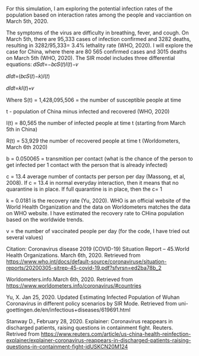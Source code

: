 For this simulation, I am exploring the potential infection rates of the population based on interaction rates among the people and vacciantion on March 5th, 2020.

The symptoms of the virus are difficulty in breathing, fever, and cough. On March 5th, there are 95,333 cases of infection confirmed and 3282 deaths, resulting in 3282/95,333= 3.4% lethality rate (WHO, 2020). I will explore the case for China, where there are 80 565 confirmed cases and 3015 deaths on March 5th (WHO, 2020). The SIR model includes three differential equations:
𝑑𝑆𝑑𝑡=−𝑏𝑐𝑆(𝑡)𝐼(𝑡)−𝑣
 
𝑑𝐼𝑑𝑡=(𝑏𝑐𝑆(𝑡)−𝑘)𝐼(𝑡)
 
𝑑𝐼𝑑𝑡=𝑘𝐼(𝑡)+𝑣


Where S(t) = 1,428,095,506 = the number of susceptible people at time

t - population of China minus infected and recovered (WHO, 2020)

I(t) = 80,565 the number of infected people at time t (starting from March 5th in China)

R(t) = 53,929 the number of recovered people at time t (Worldometers, March 6th 2020)

b = 0.050065 = transmition per contact (what is the chance of the person to get infected per 1 contact with the person that is already infected)

c = 13.4 average number of contacts per person per day (Massong, et al, 2008). If c = 13.4 in normal everyday interaction, then it means that no quarantine is in place. If full quarantine is in place, then the c= 1

k = 0.0181 is the recovery rate (Yu, 2020). WHO is an official website of the World Health Organization and the data on Worldometers matches the data on WHO website. I have estimated the recovery rate to CHina population based on the worldwide trends.

v = the number of vaccinated people per day (for the code, I have tried out several values)

Citation: Coronavirus disease 2019 (COVID-19) Situation Report – 45.World Health Organizations. March 6th, 2020. Retrieved from https://www.who.int/docs/default-source/coronaviruse/situation-reports/20200305-sitrep-45-covid-19.pdf?sfvrsn=ed2ba78b_2

Worldometers.info.March 6th, 2020. Retrieved from https://www.worldometers.info/coronavirus/#countries

Yu, X. Jan 25, 2020. Updated Estimating Infected Population of Wuhan Coronavirus in different policy scenarios by SIR Mode. Retrieved from uni-goettingen.de/en/infectious+diseases/619691.html

Stanway D., February 28, 2020. Explainer: Coronavirus reappears in discharged patients, raising questions in containment fight. Reuters. Retrived from https://www.reuters.com/article/us-china-health-reinfection-explainer/explainer-coronavirus-reappears-in-discharged-patients-raising-questions-in-containment-fight-idUSKCN20M124

